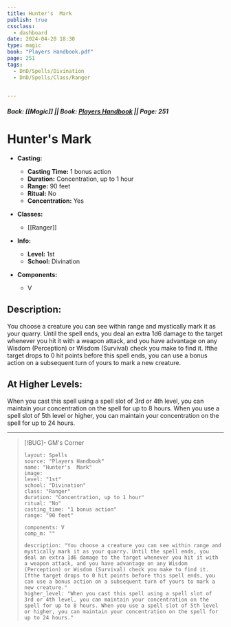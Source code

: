 ```yaml
---
title: Hunter's  Mark
publish: true
cssclass:
  - dashboard
date: 2024-04-20 18:30
type: magic
book: "Players Handbook.pdf"
page: 251
tags:
  - DnD/Spells/Divination
  - DnD/Spells/Class/Ranger


---
```


##### Back: [[Magic]] || Book: [Players Handbook](https://drive.google.com/drive/folders/1O5bhpYizcIT5xxAoLOuzCRht_PVS7VSG?usp=sharing) || Page: 251

# Hunter's  Mark

- **Casting:**
    - **Casting Time:** 1 bonus action
    - **Duration:** Concentration, up to 1 hour
    - **Range:** 90 feet
    - **Ritual:** No
    - **Concentration:** Yes
- **Classes:**
    - [[Ranger]]

- **Info:**
    - **Level:** 1st
    - **School:** Divination
- **Components:**
    - V


## Description:
You choose a creature you can see within range and mystically mark it as your quarry. Until the spell ends, you deal an extra 1d6 damage to the target whenever you hit it with a weapon attack, and you have advantage on any Wisdom (Perception) or Wisdom (Survival) check you make to find it. Ifthe target drops to 0 hit points before this spell ends, you can use a bonus action on a subsequent turn of yours to mark a new creature.

## At Higher Levels:
When you cast this spell using a spell slot of 3rd or 4th level, you can maintain your concentration on the spell for up to 8 hours. When you use a spell slot of 5th level or higher, you can maintain your concentration on the spell for up to 24 hours.

---

> [!BUG]- GM's Corner
>
> ```statblock
> layout: Spells
> source: "Players Handbook"
> name: "Hunter's  Mark"
> image: 
> level: "1st"
> school: "Divination"
> class: "Ranger"
> duration: "Concentration, up to 1 hour"
> ritual: "No"
> casting_time: "1 bonus action"
> range: "90 feet"
>
> components: V
> comp_m: ""
>
> description: "You choose a creature you can see within range and mystically mark it as your quarry. Until the spell ends, you deal an extra 1d6 damage to the target whenever you hit it with a weapon attack, and you have advantage on any Wisdom (Perception) or Wisdom (Survival) check you make to find it. Ifthe target drops to 0 hit points before this spell ends, you can use a bonus action on a subsequent turn of yours to mark a new creature."
> higher_level: "When you cast this spell using a spell slot of 3rd or 4th level, you can maintain your concentration on the spell for up to 8 hours. When you use a spell slot of 5th level or higher, you can maintain your concentration on the spell for up to 24 hours."
> ```
